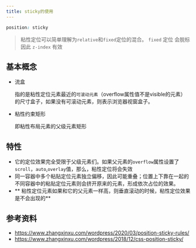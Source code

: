 ```yaml
---
title: sticky的使用
---
```

```css
position: sticky
```
> 粘性定位可以简单理解为`relative`和`fixed`定位的混合。
> `fixed` 定位 会脱标 因此 `z-index` 有效

## 基本概念

-   流盒
    
    指的是粘性定位元素最近的`可滚动元素`（overflow属性值不是visible的元素）的尺寸盒子，如果没有可滚动元素，则表示浏览器视窗盒子。
    
-   粘性约束矩形
    
    即粘性布局元素的父级元素矩形
## 特性
-   它的定位效果完全受限于父级元素们。如果父元素的`overflow`属性设置了`scroll`，`auto`,`overlay`值，那么，粘性定位将会失效
- 同一容器中多个粘贴定位元素独立偏移，因此可能重叠；位置上下靠在一起的不同容器中的粘贴定位元素则会挤开原来的元素，形成依次占位的效果。
- ** 粘性定位元素如果和它的父元素一样高，则垂直滚动的时候，粘性定位效果是不会出现的**

## 参考资料
- https://www.zhangxinxu.com/wordpress/2020/03/position-sticky-rules/
- https://www.zhangxinxu.com/wordpress/2018/12/css-position-sticky/
